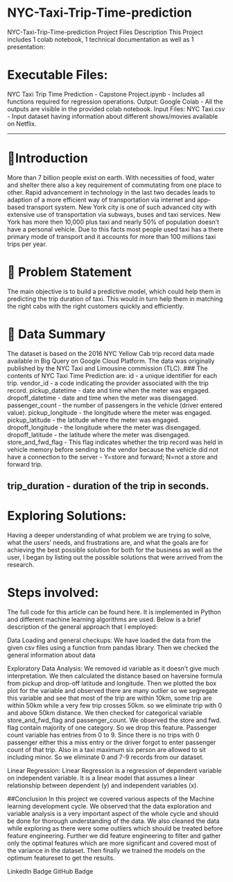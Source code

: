 # NYC-Taxi-Trip-Time-prediction
NYC-Taxi-Trip-Time-prediction
 Project Files Description
This Project includes 1 colab notebook, 1 technical documentation as well as 1 presentation:

# Executable Files:

NYC Taxi Trip Time Prediction - Capstone Project.ipynb - Includes all functions required for regression operations.
Output:
Google Colab - All the outputs are visible in the provided colab notebook.
Input Files:
NYC Taxi.csv - Input dataset having information about different shows/movies available on Netflix.

-----------------------------------------------------

# 📖Introduction
More than 7 billion people exist on earth. With necessities of food, water and shelter there also a key requirement of commutating from one place to other. Rapid advancement in technology in the last two decades leads to adaption of a more efficient way of transportation via internet and app-based transport system. New York city is one of such advanced city with extensive use of transportation via subways, buses and taxi services. New York has more then 10,000 plus taxi and nearly 50% of population doesn’t have a personal vehicle. Due to this facts most people used taxi has a there primary mode of transport and it accounts for more than 100 millions taxi trips per year.

# 📖 Problem Statement
The main objective is to build a predictive model, which could help them in predicting the trip duration of taxi. This would in turn help them in matching the right cabs with the right customers quickly and efficiently.

# 📖 Data Summary
The dataset is based on the 2016 NYC Yellow Cab trip record data made available in Big Query on Google Cloud Platform. The data was originally published by the NYC Taxi and Limousine commission (TLC). ### The contents of NYC Taxi Time Prediction are:
id - a unique identifier for each trip.
vendor_id - a code indicating the provider associated with the trip record.
pickup_datetime - date and time when the meter was engaged.
dropoff_datetime - date and time when the meter was disengaged.
passenger_count - the number of passengers in the vehicle (driver entered value).
pickup_longitude - the longitude where the meter was engaged.
pickup_latitude - the latitude where the meter was engaged.
dropoff_longitude - the longitude where the meter was disengaged.
dropoff_latitude - the latitude where the meter was disengaged.
store_and_fwd_flag - This flag indicates whether the trip record was held in vehicle memory before sending to the vendor because the vehicle did not have a connection to the server - Y=store and forward; N=not a store and forward trip.

trip_duration - duration of the trip in seconds.
-----------------------------------------------------

# Exploring Solutions:
Having a deeper understanding of what problem we are trying to solve, what the users’ needs, and frustrations are, and what the goals are for achieving the best possible solution for both for the business as well as the user, I began by listing out the possible solutions that were arrived from the research.

# Steps involved:
The full code for this article can be found here. It is implemented in Python and different machine learning algorithms are used. Below is a brief description of the general approach that I employed:

Data Loading and general checkups: We have loaded the data from the given csv files using a function from pandas library. Then we checked the general information about data

Exploratory Data Analysis: We removed id variable as it doesn’t give much interpretation. We then calculated the distance based on haversine formula from pickup and drop-off latitude and longitude. Then we plotted the box plot for the variable and observed there are many outlier so we segregate this variable and see that most of the trip are within 10km, some trip are within 50km while a very few trip crosses 50km. so we eliminate trip with 0 and above 50km distance. We then checked for categorical variable store_and_fwd_flag and passenger_count. We observed the store and fwd. flag contain majority of one category. So we drop this feature. Passenger count variable has entries from 0 to 9. Since there is no trips with 0 passenger either this a miss entry or the driver forgot to enter passenger count of that trip. Also in a taxi maximum six person are allowed to sit including minor. So we eliminate 0 and 7-9 records from our dataset.

Linear Regression: Linear Regression is a regression of dependent variable on independent variable. It is a linear model that assumes a linear relationship between dependent (y) and independent variables (x).


##Conclusion
In this project we covered various aspects of the Machine learning development cycle. We observed that the data exploration and variable analysis is a very important aspect of the whole cycle and should be done for thorough understanding of the data. We also cleaned the data while exploring as there were some outliers which should be treated before feature engineering. Further we did feature engineering to filter and gather only the optimal features which are more significant and covered most of the variance in the dataset. Then finally we trained the models on the optimum featureset to get the results.

LinkedIn Badge GitHub Badge
